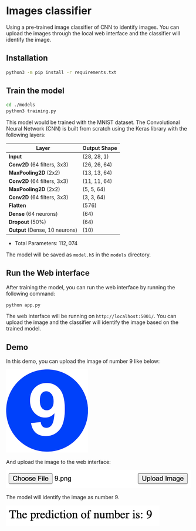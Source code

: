 # Images classifier

Using a pre-trained image classifier of CNN to identify images. You can upload the images through the local web interface and the classifier will identify the image.

## Installation

```bash
python3 -m pip install -r requirements.txt
```

## Train the model

```bash
cd ./models
python3 training.py
```

This model would be trained with the MNIST dataset. The Convolutional Neural Network (CNN) is built from scratch using the Keras library with the following layers:

| Layer                | Output Shape     |
|----------------------|------------------|
| **Input**            | (28, 28, 1)       |
| **Conv2D** (64 filters, 3x3) | (26, 26, 64)       |
| **MaxPooling2D** (2x2)       | (13, 13, 64)       |
| **Conv2D** (64 filters, 3x3) | (11, 11, 64)       |
| **MaxPooling2D** (2x2)       | (5, 5, 64)         |
| **Conv2D** (64 filters, 3x3) | (3, 3, 64)         |
| **Flatten**                   | (576)              |
| **Dense** (64 neurons)         | (64)               |
| **Dropout** (50%)              | (64)               |
| **Output** (Dense, 10 neurons) | (10)               |

<!-- - Total Parameters: $64 * (3*3*1) + 64 + 64 * (3*3*64) + 64 + 64 * (3*3*64) + 64 + 576 * 64 + 64 + 64 * 10 + 10$
112,074 -->

- Total Parameters: $112,074$

The model will be saved as `model.h5` in the `models` directory.

## Run the Web interface

After training the model, you can run the web interface by running the following command:

```bash
python app.py
```

The web interface will be running on `http://localhost:5001/`. You can upload the image and the classifier will identify the image based on the trained model.

## Demo

In this demo, you can upload the image of number 9 like below:

![Number 9](./samples/9.png)

And upload the image to the web interface:

![Upload](./images/input.png)

The model will identify the image as number 9.

![Result](./images/output.png)
